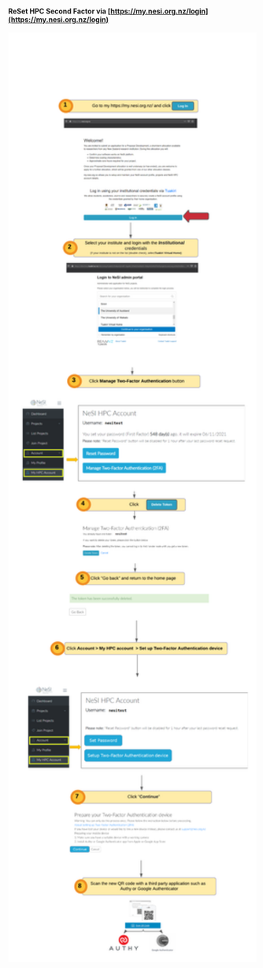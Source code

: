 #### ReSet HPC Second Factor via [https://my.nesi.org.nz/login](https://my.nesi.org.nz/login)
<img src="./img/2faReset.png" alt="drawing" width="950"/></p>